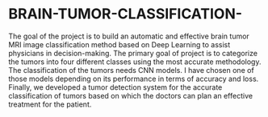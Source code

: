 # BRAIN-TUMOR-CLASSIFICATION-
The goal of the project is to build an automatic and effective brain tumor MRI image classification method based on Deep Learning to assist physicians in decision-making.
The primary goal of project is to categorize the tumors into four different classes using the most accurate methodology. The classification of the tumors needs CNN models. 
I have chosen one of those models depending on its performance in terms of accuracy and loss.
Finally, we developed a tumor detection system for the accurate classification of tumors based on which the doctors can plan an effective treatment for the patient.

